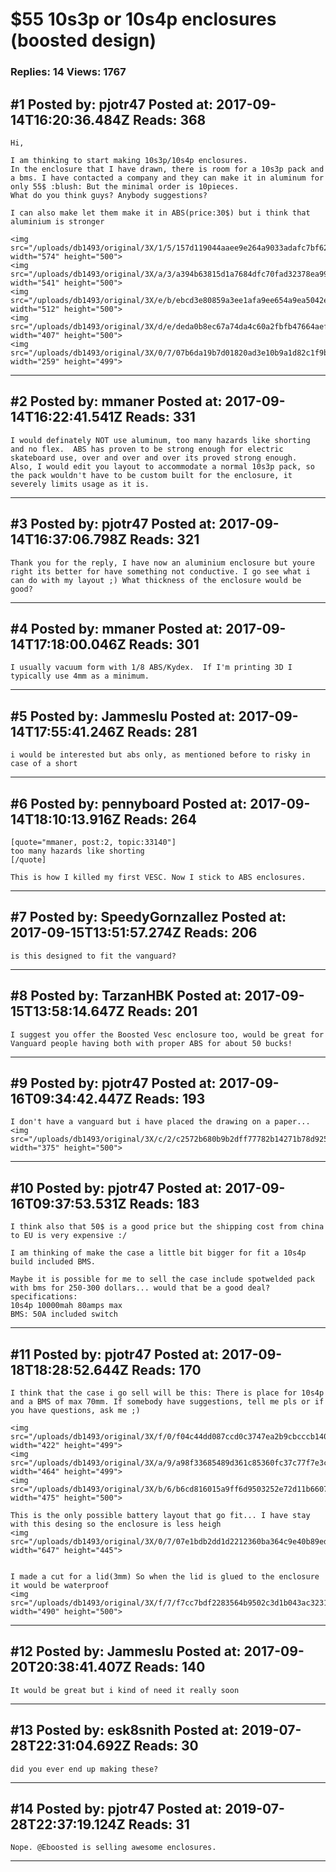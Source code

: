 # $55 10s3p or 10s4p enclosures (boosted design)

### Replies: 14 Views: 1767

## \#1 Posted by: pjotr47 Posted at: 2017-09-14T16:20:36.484Z Reads: 368

```
Hi,

I am thinking to start making 10s3p/10s4p enclosures. 
In the enclosure that I have drawn, there is room for a 10s3p pack and a bms. I have contacted a company and they can make it in aluminum for only 55$ :blush: But the minimal order is 10pieces. 
What do you think guys? Anybody suggestions? 

I can also make let them make it in ABS(price:30$) but i think that aluminium is stronger

<img src="/uploads/db1493/original/3X/1/5/157d119044aaee9e264a9033adafc7bf624e08dd.png" width="574" height="500">
<img src="/uploads/db1493/original/3X/a/3/a394b63815d1a7684dfc70fad32378ea995b74b2.png" width="541" height="500">
<img src="/uploads/db1493/original/3X/e/b/ebcd3e80859a3ee1afa9ee654a9ea5042e99ce23.png" width="512" height="500">
<img src="/uploads/db1493/original/3X/d/e/deda0b8ec67a74da4c60a2fbfb47664aefafd42a.png" width="407" height="500">
<img src="/uploads/db1493/original/3X/0/7/07b6da19b7d01820ad3e10b9a1d82c1f9b9d664e.png" width="259" height="499">
```

---
## \#2 Posted by: mmaner Posted at: 2017-09-14T16:22:41.541Z Reads: 331

```
I would definately NOT use aluminum, too many hazards like shorting and no flex.  ABS has proven to be strong enough for electric skateboard use, over and over and over its proved strong enough.  Also, I would edit you layout to accommodate a normal 10s3p pack, so the pack wouldn't have to be custom built for the enclosure, it severely limits usage as it is.
```

---
## \#3 Posted by: pjotr47 Posted at: 2017-09-14T16:37:06.798Z Reads: 321

```
Thank you for the reply, I have now an aluminium enclosure but youre right its better for have something not conductive. I go see what i can do with my layout ;) What thickness of the enclosure would be good?
```

---
## \#4 Posted by: mmaner Posted at: 2017-09-14T17:18:00.046Z Reads: 301

```
I usually vacuum form with 1/8 ABS/Kydex.  If I'm printing 3D I typically use 4mm as a minimum.
```

---
## \#5 Posted by: Jammeslu Posted at: 2017-09-14T17:55:41.246Z Reads: 281

```
i would be interested but abs only, as mentioned before to risky in case of a short
```

---
## \#6 Posted by: pennyboard Posted at: 2017-09-14T18:10:13.916Z Reads: 264

```
[quote="mmaner, post:2, topic:33140"]
too many hazards like shorting
[/quote]

This is how I killed my first VESC. Now I stick to ABS enclosures.
```

---
## \#7 Posted by: SpeedyGornzallez Posted at: 2017-09-15T13:51:57.274Z Reads: 206

```
is this designed to fit the vanguard?
```

---
## \#8 Posted by: TarzanHBK Posted at: 2017-09-15T13:58:14.647Z Reads: 201

```
I suggest you offer the Boosted Vesc enclosure too, would be great for Vanguard people having both with proper ABS for about 50 bucks!
```

---
## \#9 Posted by: pjotr47 Posted at: 2017-09-16T09:34:42.447Z Reads: 193

```
I don't have a vanguard but i have placed the drawing on a paper... 
<img src="/uploads/db1493/original/3X/c/2/c2572b680b9b2dff77782b14271b78d925134780.jpg" width="375" height="500">
```

---
## \#10 Posted by: pjotr47 Posted at: 2017-09-16T09:37:53.531Z Reads: 183

```
I think also that 50$ is a good price but the shipping cost from china to EU is very expensive :/ 

I am thinking of make the case a little bit bigger for fit a 10s4p build included BMS.

Maybe it is possible for me to sell the case include spotwelded pack with bms for 250-300 dollars... would that be a good deal? 
specifications: 
10s4p 10000mah 80amps max
BMS: 50A included switch
```

---
## \#11 Posted by: pjotr47 Posted at: 2017-09-18T18:28:52.644Z Reads: 170

```
I think that the case i go sell will be this: There is place for 10s4p and a BMS of max 70mm. If somebody have suggestions, tell me pls or if you have questions, ask me ;) 

<img src="/uploads/db1493/original/3X/f/0/f04c44dd087ccd0c3747ea2b9cbcccb1402e5bef.png" width="422" height="499">
<img src="/uploads/db1493/original/3X/a/9/a98f33685489d361c85360fc37c77f7e3ceb0df0.png" width="464" height="499">
<img src="/uploads/db1493/original/3X/b/6/b6cd816015a9ff6d9503252e72d11b660746a053.png" width="475" height="500">

This is the only possible battery layout that go fit... I have stay with this desing so the enclosure is less heigh
<img src="/uploads/db1493/original/3X/0/7/07e1bdb2dd1d2212360ba364c9e40b89ed1177c3.png" width="647" height="445">


I made a cut for a lid(3mm) So when the lid is glued to the enclosure it would be waterproof
<img src="/uploads/db1493/original/3X/f/7/f7cc7bdf2283564b9502c3d1b043ac32312a9e63.png" width="490" height="500">
```

---
## \#12 Posted by: Jammeslu Posted at: 2017-09-20T20:38:41.407Z Reads: 140

```
It would be great but i kind of need it really soon
```

---
## \#13 Posted by: esk8snith Posted at: 2019-07-28T22:31:04.692Z Reads: 30

```
did you ever end up making these?
```

---
## \#14 Posted by: pjotr47 Posted at: 2019-07-28T22:37:19.124Z Reads: 31

```
Nope. @Eboosted is selling awesome enclosures.
```

---
